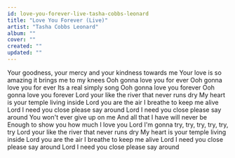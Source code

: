 ```yaml
---
id: love-you-forever-live-tasha-cobbs-leonard
title: "Love You Forever (Live)"
artist: "Tasha Cobbs Leonard"
album: ""
cover: ""
created: ""
updated: ""
---
```


Your goodness, your mercy and your kindness towards me
Your love is so amazing it brings me to my knees
Ooh gonna love you for ever
Ooh gonna love you for ever
Its a real simply song
Ooh gonna love you forever
Ooh gonna love you forever
Lord your like the river that never runs dry
My heart is your temple living inside
Lord you are the air I breathe to keep me alive
Lord I need you close please say around
Lord I need you close please say around
You won't ever give up on me
And all that I have will never be
Enough to show you how much I love you
Lord I'm gonna try, try, try, try, try, try
Lord your like the river that never runs dry
My heart is your temple living inside
Lord you are the air I breathe to keep me alive
Lord I need you close please say around
Lord I need you close please say around